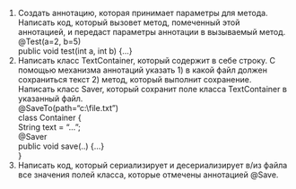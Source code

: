1. Создать аннотацию, которая принимает параметры для метода. Написать код, который
   вызовет метод, помеченный этой аннотацией, и передаст параметры аннотации в
   вызываемый метод.<br>
   @Test(a=2, b=5)<br>
   public void test(int a, int b) {…}<br>
2. Написать класс TextContainer, который содержит в себе строку. С помощью механизма
   аннотаций указать 1) в какой файл должен сохраниться текст 2) метод, который выполнит
   сохранение. Написать класс Saver, который сохранит поле класса TextContainer в указанный
   файл.<br>
   @SaveTo(path=“c:\\file.txt”)<br>
   class Container {<br>
   String text = “…”;<br>
   @Saver<br>
   public void save(..) {…}<br>
   }<br>
3. Написать код, который сериализирует и десериализирует в/из файла все значения полей
   класса, которые отмечены аннотацией @Save.